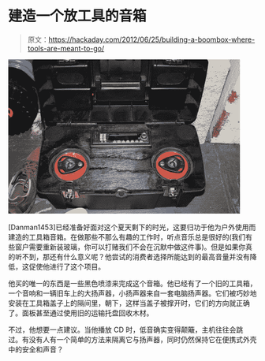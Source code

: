 # 建造一个放工具的音箱

> 原文：<https://hackaday.com/2012/06/25/building-a-boombox-where-tools-are-meant-to-go/>

![](img/6bebcf10693901455644e06e55771ba1.png "boombox-toolbox")

[Danman1453]已经准备好面对这个夏天剩下的时光，这要归功于他为户外使用而建造的工具箱音箱。在做那些不那么有趣的工作时，听点音乐总是很好的(我们有些窗户需要重新装玻璃，你可以打赌我们不会在沉默中做这件事)。但是如果你真的听不到，那还有什么意义呢？他尝试的消费者选择所能达到的最高音量并没有降低，这促使他进行了这个项目。

他买的唯一的东西是一些黑色喷漆来完成这个音箱。他已经有了一个旧的工具箱，一个音响和一辆旧车上的大扬声器，小扬声器来自一套电脑扬声器。它们被巧妙地安装在工具箱盖子上的隔间里，朝下，这样当盖子被撑开时，它们的方向就正确了。面板甚至通过使用旧的运输托盘回收木材。

不过，他想要一点建议。当他播放 CD 时，低音确实变得颠簸，主机往往会跳过。有没有人有一个简单的方法来隔离它与扬声器，同时仍然保持它在便携式外壳中的安全和声音？